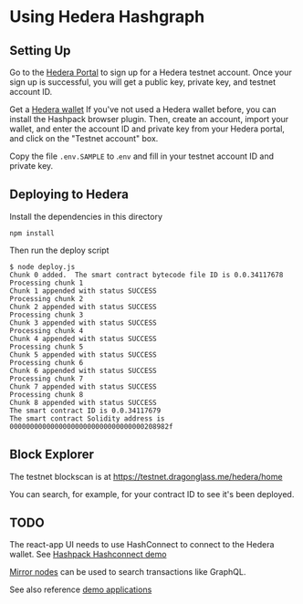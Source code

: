 # Using Hedera Hashgraph

## Setting Up

Go to the [Hedera Portal](https://portal.hedera.com/register) to sign up for a Hedera testnet account.  Once your sign up is successful, you will get a public key, private key, and testnet account ID.  

Get a [Hedera wallet](https://hedera.com/buying-guide)  If you've not used a Hedera wallet before, you can install the Hashpack browser plugin.  Then, create an account, import your wallet, and enter the account ID and private key from your Hedera portal, and click on the "Testnet account" box. 

Copy the file `.env.SAMPLE` to .`env` and fill in your testnet account ID and private key.

## Deploying to Hedera

Install the dependencies in this directory

```
npm install
```

Then run the deploy script

```
$ node deploy.js 
Chunk 0 added.  The smart contract bytecode file ID is 0.0.34117678
Processing chunk 1
Chunk 1 appended with status SUCCESS
Processing chunk 2
Chunk 2 appended with status SUCCESS
Processing chunk 3
Chunk 3 appended with status SUCCESS
Processing chunk 4
Chunk 4 appended with status SUCCESS
Processing chunk 5
Chunk 5 appended with status SUCCESS
Processing chunk 6
Chunk 6 appended with status SUCCESS
Processing chunk 7
Chunk 7 appended with status SUCCESS
Processing chunk 8
Chunk 8 appended with status SUCCESS
The smart contract ID is 0.0.34117679
The smart contract Solidity address is 000000000000000000000000000000000208982f
```

## Block Explorer

The testnet blockscan is at https://testnet.dragonglass.me/hedera/home

You can search, for example, for your contract ID to see it's been deployed.

## TODO

The react-app UI needs to use HashConnect to connect to the Hedera wallet.  See [Hashpack Hashconnect demo](https://github.com/Hashpack/hashconnect)

[Mirror nodes](https://hedera.com/blog/how-to-look-up-transaction-history-on-hedera-using-mirror-nodes-back-to-the-basics) can be used to search transactions like GraphQL.

See also reference [demo applications](https://docs.hedera.com/guides/resources/demo-applications)